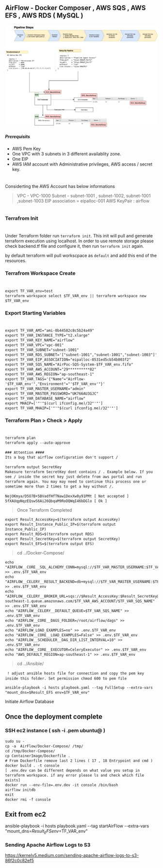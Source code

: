 ## AirFlow - Docker Composer , AWS SQS , AWS EFS , AWS RDS ( MySQL )

![alt text](/AirFlow.jpg)

##### Prerequisits

* AWS Pem Key 
* One VPC with 3 subnets in 3 different availablity zone. 
* One EIP
* AWS IAM account with Administrative privileges, AWS access / secret key. 

#

Considerting the AWS Account has below informations

> VPC - VPC-1000
> Subnet - subnet-1001 , subnet-1002, subnet-1001 ,subnet-1003
> EIP association = eipalloc-001
> AWS KeyPair : airflow 


#
### Terrafrom Init
#

Under Terraform folder run ```terraform init```. This init will pull and generate terraform execution using localhost. In order to use remote storage please check backend.tf file and configure it, then run ```terraform init``` again.

by default terraform will pull workscpace as ```default``` and add this end of the resources. 

### Terrafrom Workspace Create
#
    export TF_VAR_env=test
    terraform workspace select $TF_VAR_env || terraform workspace new $TF_VAR_env

### Export Starting Variables
#
    export TF_VAR_AMI="ami-0b44582c8c5b24a49" 
    export TF_VAR_INSTANCE_TYPE="t2.xlarge"
    export TF_VAR_KEY_NAME="airflow"
    export TF_VAR_VPC="vpc-001"
    export TF_VAR_SUBNET="subnet-1001"
    export TF_VAR_RDS_SUBNET='["subnet-1001","subnet-1001","subnet-1003"]'
    export TF_VAR_EIP_ASSOCIATION="eipalloc-0531ed5cb54b003f2"
    export TF_VAR_SQS_NAME="AirPoc-SQS-System-$TF_VAR_env.fifo"
    export TF_VAR_AWS_ACCOUNT="29**********82"
    export TF_VAR_AWS_REGION="ap-southeast-1"
    export TF_VAR_TAGS='{"Name"="AirFlow-'$TF_VAR_env'","Environment"="'$TF_VAR_env'"}'
    export TF_VAR_MASTER_USERNAME="admin"
    export TF_VAR_MASTER_PASSWORD="UK766AU3GJC"
    export TF_VAR_DATABASE_NAME="airflow"
    export MHAIP=['"'"$(curl ifconfig.me)/32"'"']
    export TF_VAR_MHAIP=['"'"$(curl ifconfig.me)/32"'"']

### Terraform Plan > Check > Apply
#
    terraform plan
    terraform apply --auto-approve

    ### Attention ####
    Its a bug that airflow configuration don't support / 
    
    terraform output SecretKey
    Makesure terraform SecretKey dont contains / . Example below. If you see / inside the secret key just delete from aws portal and run terraform again. You may may need to continue this process one or sometime more than 2 times to get a key without /.

    NejOKmya/D5O7B+5BVadfHfTNaw1DexXw8y91PMt [ Not accepted ]
    5fXAUqpNqzEQswS6Ai26QbqaM9RoDQWqI46bDGlo [ Ok ]

> Once Terraform Completed

    export Result_AccessKey=$(terraform output AccessKey)
    export Result_Instance_Public_IP=$(terraform output Instance_Public_IP)
    export Result_RDS=$(terraform output RDS)
    export Result_SecretKey=$(terraform output SecretKey)
    export Result_EFS=$(terraform output EFS)

> cd ../Docker-Compose/

    echo "AIRFLOW__CORE__SQL_ALCHEMY_CONN=mysql://$TF_VAR_MASTER_USERNAME:$TF_VAR_MASTER_PASSWORD@$Result_RDS/$TF_VAR_DATABASE_NAME" >> .env.$TF_VAR_env
    echo "AIRFLOW__CELERY__RESULT_BACKEND=db+mysql://$TF_VAR_MASTER_USERNAME:$TF_VAR_MASTER_PASSWORD@$Result_RDS:3306/$TF_VAR_DATABASE_NAME" >> .env.$TF_VAR_env
    echo "AIRFLOW__CELERY__BROKER_URL=sqs://$Result_AccessKey:$Result_SecretKey@ap-southeast-1.queue.amazonaws.com/$TF_VAR_AWS_ACCOUNT/$TF_VAR_SQS_NAME" >> .env.$TF_VAR_env
    echo "AIRFLOW__CELERY__DEFAULT_QUEUE=$TF_VAR_SQS_NAME" >> .env.$TF_VAR_env
    echo "AIRFLOW__CORE__DAGS_FOLDER=/root/airflow/dags" >> .env.$TF_VAR_env
    echo "AIRFLOW_LOAD_EXAMPLES=no" >> .env.$TF_VAR_env
    echo "AIRFLOW__CORE__LOAD_EXAMPLES=False" >> .env.$TF_VAR_env
    echo "AIRFLOW__SCHEDULER__DAG_DIR_LIST_INTERVAL=10" >> .env.$TF_VAR_env
    echo "AIRFLOW__CORE__EXECUTOR=CeleryExecutor" >> .env.$TF_VAR_env
    echo "AWS_DEFAULT_REGION=ap-southeast-1" >> .env.$TF_VAR_env

> cd ../Ansible/

``` ! adjust ansible hosts file for connection and copy the pem key inside this folder. Set permission chmod 600 to pem file```

    ansible-playbook -i hosts playbook.yaml --tag FullSetup --extra-vars "mount_dns=$Result_EFS env=$TF_VAR_env"

Initiate Airflow Database

## Once the deployment complete 
### SSH ec2 instance ( ssh -i <pem>.pem ubuntu@<ip> )
    sudo su - 
    cp -a  AirFlow/Docker-Compose/ /tmp/ 
    cd /tmp/Docker-Compose/ 
    cp ContainerImage/Dockerfile . 
    # From Dockerfile remove last 2 lines ( 17 , 18 Entrypoint and cmd )  
    docker build . -t console 
    [ .env.dev can be different depends on what value you setup in terraform workspace. if any error please ls and check which file exists]
    docker run --env-file=.env.dev -it console /bin/bash 
    airflow initdb 
    exit 
    docker rmi -f console
## Exit from ec2

ansible-playbook -i hosts playbook.yaml --tag startAirFlow --extra-vars "mount_dns=$Result_EFS env=$TF_VAR_env"


### Sending Apache Airflow Logs to S3
https://kernelv5.medium.com/sending-apache-airflow-logs-to-s3-86f2c0c82ef5
